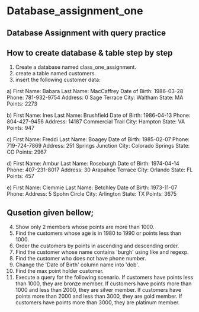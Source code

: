 # Database_assignment_one
## Database Assignment with query practice 

## How to create database & table step by step

1. Create a database named class_one_assignment.
2. create a table named customers.
3. insert the following customer data:

a)
First Name: Babara
Last Name: MacCaffrey
Date of Birth: 1986-03-28
Phone: 781-932-9754
Address: 0 Sage Terrace
City: Waltham
State: MA
Points: 2273

b)
First Name: Ines
Last Name: Brushfield
Date of Birth: 1986-04-13
Phone: 804-427-9456
Address: 14187 Commercial Trail
City: Hampton
State: VA
Points: 947

c)
First Name: Freddi
Last Name: Boagey
Date of Birth: 1985-02-07
Phone: 719-724-7869
Address: 251 Springs Junction
City: Colorado Springs
State: CO
Points: 2967

d)
First Name: Ambur
Last Name: Roseburgh
Date of Birth: 1974-04-14
Phone: 407-231-8017
Address: 30 Arapahoe Terrace
City: Orlando
State: FL
Points: 457

e)
First Name: Clemmie
Last Name: Betchley
Date of Birth: 1973-11-07
Phone:
Address: 5 Spohn Circle
City: Arlington
State: TX
Points: 3675

## Qusetion given bellow;

4. Show only 2 members whose points are more than 1000.
5. Find the customers whose age is in 1980 to 1990 or points less than 1000.
6. Order the customers by points in ascending and descending order.
7. Find the customer whose name contains 'burgh' using like and regexp.
8. Find the customer who does not have phone number.
9. Change the 'Date of Birth' column name into 'dob'.
10. Find the max point holder customer.
11. Execute a query for the following scenario.
If customers have points less than 1000, they are bronze member.
If customers have points more than 1000 and less than 2000, they are silver member.
If customers have points more than 2000 and less than 3000, they are gold member.
If customers have points more than 3000, they are platinum member.

